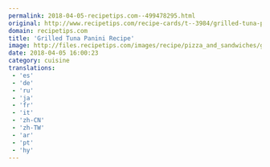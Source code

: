 ```yaml
---
permalink: 2018-04-05-recipetips.com--499478295.html
original: http://www.recipetips.com/recipe-cards/t--3984/grilled-tuna-panini.asp
domain: recipetips.com
title: 'Grilled Tuna Panini Recipe'
image: http://files.recipetips.com/images/recipe/pizza_and_sandwiches/grilled_tuna_panini.jpg
date: 2018-04-05 16:00:23
category: cuisine
translations: 
 - 'es'
 - 'de'
 - 'ru'
 - 'ja'
 - 'fr'
 - 'it'
 - 'zh-CN'
 - 'zh-TW'
 - 'ar'
 - 'pt'
 - 'hy'
---
```



